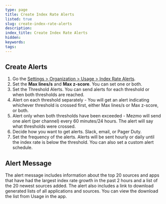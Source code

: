 ```yaml
---
type: page
title: Create Index Rate Alerts
listed: true
slug: create-index-rate-alerts
description: 
index_title: Create Index Rate Alerts
hidden: 
keywords: 
tags: 
---
```




## Create Alerts

1. Go the [Settings &gt; Organization &gt; Usage &gt; Index Rate Alerts](https://app.Mezmo.com/manage/index-rate-alerts).
2. Set the **Max lines/s** and **Max z-score**. You can set one or both.
3. Set the Threshold Alerts. You can send alerts for each threshold or when both thresholds are reached.
4. Alert on each threshold separately - You will get an alert indicating whichever threshold is crossed first, either Max lines/s or Max z-score, or both.
5. Alert only when both thresholds have been exceeded - Mezmo will send one alert (per channel) every 60 minutes/24 hours. The alert will say what thresholds were crossed.
6. Decide how you want to get alerts. Slack, email, or Pager Duty.
7. Set the frequency of the alerts. Alerts will be sent hourly or daily until the index rate is below the threshold. You can also set a custom alert schedule.

## Alert Message

The alert message includes information about the top 20 sources and apps that have had the largest index rate growth in the past 2 hours and a list of the 20 newest sources added. The alert also includes a link to download generated lists of all applications and sources. You can view the download the list from Usage in the app.



